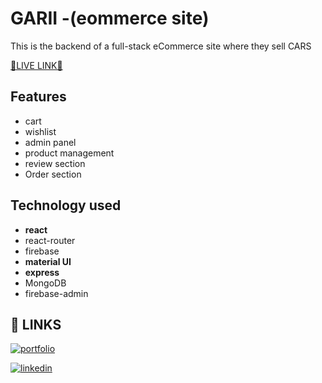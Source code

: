 # GARII -(eommerce site)

This is the backend of a full-stack eCommerce site where they sell CARS

[🔷LIVE LINK🔷 ]()

## Features

-   cart
-   wishlist
-   admin panel
-   product management
-   review section
-   Order section

## Technology used

-   **react**
-   react-router
-   firebase
-   **material UI**
-   **express**
-   MongoDB
-   firebase-admin

## 🔗 LINKS

[![portfolio](https://img.shields.io/badge/my_portfolio-000?style=for-the-badge&logo=ko-fi&logoColor=white)](https://www.shahjalal.net/)

[![linkedin](https://img.shields.io/badge/linkedin-0A66C2?style=for-the-badge&logo=linkedin&logoColor=white)](https://www.linkedin.com/in/m-shahjalal)
